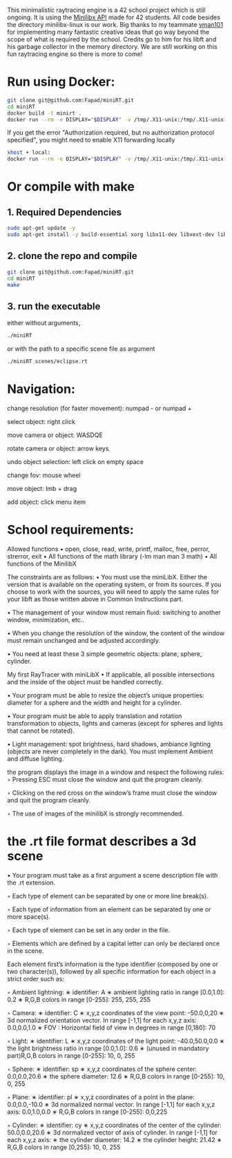 This minimalistic raytracing engine is a 42 school project which is still ongoing.
It is using the [Minilibx API](https://github.com/42Paris/minilibx-linux) made for 42 students.
All code besides the directory minilibx-linux is our work.
Big thanks to my teammate [vman101](https://github.com/vman101) for implementing many fantastic creative ideas that go way beyond the scope of what is required by the school.
Credits go to him for his libft and his garbage collector in the memory directory.
We are still working on this fun raytracing engine so there is more to come!

# Run using Docker:

```bash
git clone git@github.com:Fapad/miniRT.git
cd miniRT
docker build -t minirt .
docker run --rm -e DISPLAY="$DISPLAY" -v /tmp/.X11-unix:/tmp/.X11-unix minirt
```
If you get the error "Authorization required, but no authorization protocol specified", you might need to enable X11 forwarding locally

```bash
xhost + local:
docker run --rm -e DISPLAY="$DISPLAY" -v /tmp/.X11-unix:/tmp/.X11-unix minirt
```

# Or compile with make
## 1. Required Dependencies

```bash
sudo apt-get update -y
sudo apt-get install -y build-essential xorg libx11-dev libxext-dev libbsd-dev
```
## 2. clone the repo and compile

```bash
git clone git@github.com:Fapad/miniRT.git
cd miniRT
make
```

## 3. run the executable 
either without arguments,
```bash
./miniRT
```
or with the path to a specific scene file as argument
```bash
./miniRT scenes/eclipse.rt
```

# Navigation:

change resolution (for faster movement): numpad - or numpad +

select object: right click

move camera or object: WASDQE

rotate camera or object: arrow keys

undo object selection: left click on empty space

change fov: mouse wheel

move object: lmb + drag

add object: click menu item

# School requirements:

Allowed functions
• open, close, read, write,
printf, malloc, free, perror,
strerror, exit
• All functions of the math
library (-lm man man 3 math)
• All functions of the MinilibX

The constraints are as follows:
• You must use the miniLibX. Either the version that is available on the operating
system, or from its sources. If you choose to work with the sources, you will
need to apply the same rules for your libft as those written above in Common
Instructions part.

• The management of your window must remain fluid: switching to another window,
minimization, etc..

• When you change the resolution of the window, the content of the window must
remain unchanged and be adjusted accordingly.

• You need at least these 3 simple geometric objects: plane, sphere, cylinder.

My first RayTracer with miniLibX
• If applicable, all possible intersections and the inside of the object must be handled
correctly.

• Your program must be able to resize the object’s unique properties: diameter for a
sphere and the width and height for a cylinder.

• Your program must be able to apply translation and rotation transformation to
objects, lights and cameras (except for spheres and lights that cannot be rotated).

• Light management: spot brightness, hard shadows, ambiance lighting (objects are
never completely in the dark). You must implement Ambient and diffuse lighting.

the program displays the image in a window and respect the following rules:
◦ Pressing ESC must close the window and quit the program cleanly.

◦ Clicking on the red cross on the window’s frame must close the window and
quit the program cleanly.

◦ The use of images of the minilibX is strongly recommended.

# the .rt file format describes a 3d scene

• Your program must take as a first argument a scene description file with the .rt
extension.

◦ Each type of element can be separated by one or more line break(s).

◦ Each type of information from an element can be separated by one or more
space(s).

◦ Each type of element can be set in any order in the file.

◦ Elements which are defined by a capital letter can only be declared once in
the scene.

Each element first’s information is the type identifier (composed by one or two character(s)), followed by all specific information for each object in a strict order such as:

◦ Ambient lightning:
∗ identifier: A
∗ ambient lighting ratio in range [0.0,1.0]: 0.2 ∗ R,G,B colors in range [0-255]: 255, 255, 255
    
  ◦ Camera:
∗ identifier: C
     ∗ x,y,z coordinates of the view point: -50.0,0,20
∗ 3d normalized orientation vector. In range [-1,1] for each x,y,z axis:
0.0,0.0,1.0
∗ FOV : Horizontal field of view in degrees in range [0,180]: 70

◦ Light:
∗ identifier: L
∗ x,y,z coordinates of the light point: -40.0,50.0,0.0
∗ the light brightness ratio in range [0.0,1.0]: 0.6
∗ (unused in mandatory part)R,G,B colors in range [0-255]: 10, 0, 255

◦ Sphere:
∗ identifier: sp
∗ x,y,z coordinates of the sphere center: 0.0,0.0,20.6 ∗ the sphere diameter: 12.6
∗ R,G,B colors in range [0-255]: 10, 0, 255

◦ Plane:
∗ identifier: pl
∗ x,y,z coordinates of a point in the plane: 0.0,0.0,-10.0
∗ 3d normalized normal vector. In range [-1,1] for each x,y,z axis: 0.0,1.0,0.0 ∗ R,G,B colors in range [0-255]: 0,0,225

  ◦ Cylinder:
∗ identifier: cy
     ∗ x,y,z coordinates of the center of the cylinder: 50.0,0.0,20.6
∗ 3d normalized vector of axis of cylinder. In range [-1,1] for each x,y,z axis:
∗ the cylinder diameter: 14.2
∗ the cylinder height: 21.42
∗ R,G,B colors in range [0,255]: 10, 0, 255
